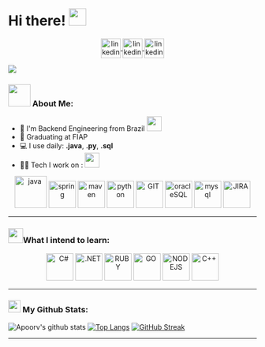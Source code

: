 # Hi there! <img src="https://github.com/TheDudeThatCode/TheDudeThatCode/blob/master/Assets/Hi.gif" width="35" />
<p align="center">
      <a href="https://www.linkedin.com/in/iveschiba/" target="blank">
            <img align="center" src="https://www.vectorlogo.zone/logos/linkedin/linkedin-icon.svg" alt="linkedin_link" height="40" width="40" />
      </a>
      <a href="https://www.instagram.com/ivess__/" target="blank">
            <img align="center" src="https://www.vectorlogo.zone/logos/instagram/instagram-icon.svg" alt="linkedin_link" height="40" width="40" />
      </a>
      <a href="https://twitter.com/IvesChiba" target="blank">
            <img align="center" src="https://www.vectorlogo.zone/logos/twitter/twitter-tile.svg" alt="linkedin_link" height="40" width="40" />
      </a>
</p>


![](https://camo.githubusercontent.com/992babdffd8c74a1502de375fbdf7e4d54773242/68747470733a2f2f6d656469612e67697068792e636f6d2f6d656469612f53576f536b4e36447854737a71494b4571762f67697068792e676966)

### <img src="https://github.com/TheDudeThatCode/TheDudeThatCode/blob/master/Assets/Developer.gif" width="45" /> About Me:
- 🏦 I'm Backend Engineering from Brazil 
      <img src="https://media.giphy.com/media/WUlplcMpOCEmTGBtBW/giphy.gif" width="30">
- 📝 Graduating at FIAP
- 💻 I use daily: **.java**, **.py**,  **.sql**
- 🧑‍💻 Tech I work on : <img src="https://cdn.dribbble.com/users/57484/screenshots/2071184/media/e65e8ed8f3c8e7c7ef3ed4bcb481f186.gif" width="30">
        

<p align="center">
      <img src="https://www.vectorlogo.zone/logos/java/java-icon.svg" alt="java" width="65" height="65"/> 
      <img src="https://www.vectorlogo.zone/logos/springio/springio-icon.svg" alt="spring" width="55" height="55"/>
      <img src="https://www.vectorlogo.zone/logos/apache_maven/apache_maven-icon.svg" alt="maven" width="55" height="55"/>
      <img src="https://www.vectorlogo.zone/logos/python/python-icon.svg" alt="python" width="55" height="55"/>
      <img src="https://www.vectorlogo.zone/logos/git-scm/git-scm-icon.svg" alt="GIT" width="55" height="55"/> 
<!--       <img src="https://www.vectorlogo.zone/logos/kubernetes/kubernetes-icon.svg" alt="kubernetes" width="55" height="55"/>
      <img src="https://www.vectorlogo.zone/logos/microsoft_azure/microsoft_azure-icon.svg" alt="azure" width="55" height="55"/>
      <img src="https://www.vectorlogo.zone/logos/docker/docker-official.svg" alt="docker" width="60" height="50"/> -->
      <img src="https://www.vectorlogo.zone/logos/oracle/oracle-icon.svg" alt="oracleSQL" width="55" height="55"/> 
      <img src="https://www.vectorlogo.zone/logos/mysql/mysql-icon.svg" alt="mysql" width="55" height="55"/>
      <img src="https://www.vectorlogo.zone/logos/atlassian_jira/atlassian_jira-icon.svg" alt="JIRA" width="55" height="55"/>
</p>

---
### <img src='https://upload.wikimedia.org/wikipedia/commons/e/e5/Brain_Food_-_Idil_Keysan_-_Wikimedia_Giphy_stickers_2019.gif' width='30'>What I intend to learn:

<p align="center">
      <img src="https://skillicons.dev/icons?i=cs" alt="C#" width="55" height="55"/> 
      <img src="https://skillicons.dev/icons?i=dotnet" alt=".NET" width="55" height="55"/>
      <img src="https://skillicons.dev/icons?i=ruby" alt="RUBY" width="55" height="55"/>
      <img src="https://skillicons.dev/icons?i=go" alt="GO" width="55" height="55"/>
      <img src="https://skillicons.dev/icons?i=nodejs" alt="NODEJS" width="55" height="55"/>
      <img src="https://skillicons.dev/icons?i=cpp" alt="C++" width="55" height="55"/>
</p>


---
### <img src='https://media1.giphy.com/media/du3J3cXyzhj75IOgvA/giphy.gif?cid=ecf05e47x2g034i9pzwtzzsd3xgg2w9nr94t4tflbbgo3008&rid=giphy.gif' width='25' /> My Github Stats:
![Apoorv's github stats](https://github-readme-stats.vercel.app/api?username=ivesjc&show_icons=true&title_color=ffc857&icon_color=8ac926&text_color=daf7dc&bg_color=151515&hide=issues&count_private=true&include_all_commits=true)
[![Top Langs](https://github-readme-stats.vercel.app/api/top-langs/?username=ivesjc&layout=compact&text_color=daf7dc&bg_color=151515&hide=css,html,php)](https://github.com/anuraghazra/github-readme-stats)
[![GitHub Streak](https://github-readme-streak-stats.herokuapp.com/?user=ivesjc&theme=dark)](https://git.io/streak-stats)

<!--START_SECTION:waka-->

<!--END_SECTION:waka-->

---

